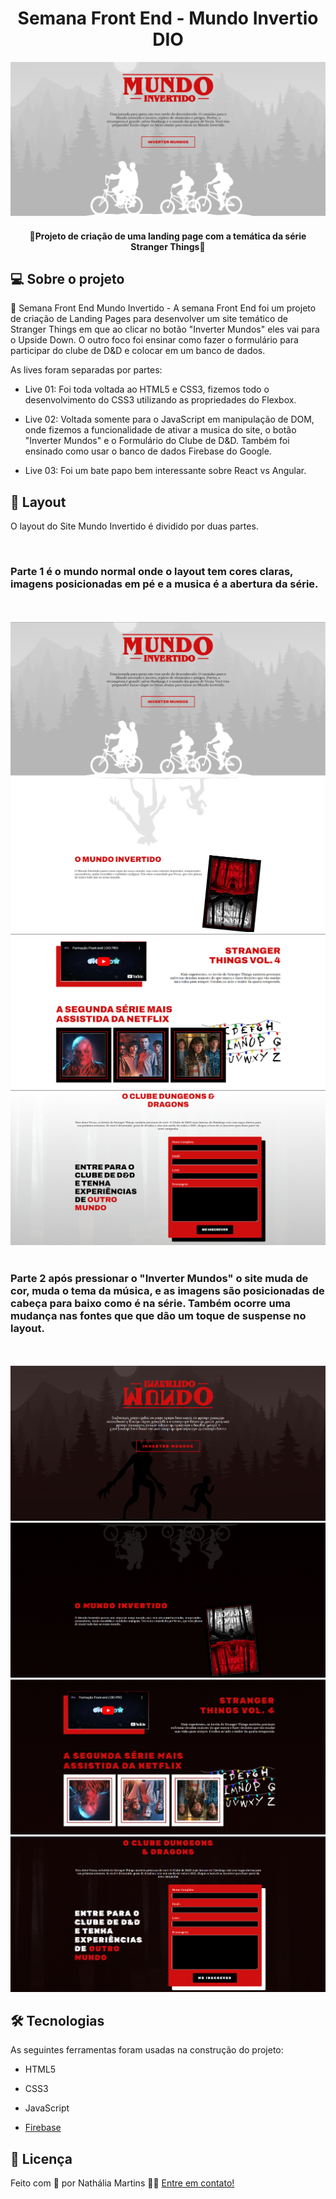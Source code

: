 
<h1 align="center">Semana Front End - Mundo Invertio DIO</h1>

<img src="https://github.com/namartiinss/mundoInvertido/blob/master/assets/images/readme/bannerHome.png?raw=true" />

</h1>

<h4 align="center"> 🚀Projeto de criação de uma landing page com a temática da série Stranger Things🚀 </h4>

##  💻 Sobre o projeto

  
🔧 Semana Front End Mundo Invertido - A semana Front End foi um projeto de criação de Landing Pages para desenvolver um site temático de Stranger Things em que ao clicar no botão "Inverter Mundos" eles vai para o Upside Down. O outro foco foi ensinar como fazer o formulário para participar do clube de D&D e colocar em um banco de dados. 

  

As lives foram separadas por partes:

- Live 01: Foi toda voltada ao HTML5 e CSS3, fizemos todo o desenvolvimento do CSS3 utilizando as propriedades do Flexbox.

- Live 02: Voltada somente para o JavaScript em manipulação de DOM, onde fizemos a funcionalidade de ativar a musica do site, o botão "Inverter Mundos" e o Formulário do Clube de D&D. Também foi ensinado como usar o banco de dados Firebase do Google.

- Live 03: Foi um bate papo bem interessante sobre React vs Angular.


##  🎨 Layout
O layout do Site Mundo Invertido é dividido por duas partes.

 <br> 

### Parte 1 é o mundo normal onde o layout tem cores claras, imagens posicionadas em pé e a musica é a abertura da série.

 <br>
 <br> 

<img src="https://github.com/namartiinss/mundoInvertido/blob/master/assets/images/readme/mundoInvertido.png?raw=true">

<img src="https://github.com/namartiinss/mundoInvertido/blob/master/assets/images/readme/sobreUpsideDown.png?raw=true">

<img src="https://github.com/namartiinss/mundoInvertido/blob/master/assets/images/readme/galeriaNormal.png?raw=true">

<img src="https://github.com/namartiinss/mundoInvertido/blob/master/assets/images/readme/formulario.png?raw=true">

 <br>
 <br> 
 
### Parte 2 após pressionar o "Inverter Mundos" o site muda de cor, muda o tema da música, e as imagens são posicionadas de cabeça para baixo como é na série. Também ocorre uma mudança nas fontes que que dão um toque de suspense no layout.

 <br>
 <br> 

<img src="https://github.com/namartiinss/mundoInvertido/blob/master/assets/images/readme/bannerInvertido.png?raw=true">

<img src="https://github.com/namartiinss/mundoInvertido/blob/master/assets/images/readme/sobreUpsideDown-invertido.png?raw=true">

<img src="https://github.com/namartiinss/mundoInvertido/blob/master/assets/images/readme/galleriaInvertida.png?raw=true">

<img src="https://github.com/namartiinss/mundoInvertido/blob/master/assets/images/readme/formularioInvertido.png?raw=true">


##  🛠 Tecnologias
  

As seguintes ferramentas foram usadas na construção do projeto:

  

- HTML5

- CSS3

- JavaScript

- [Firebase](https://firebase.google.com/)

##  📝 Licença

Feito com 💚 por Nathália Martins 👋🏽 [Entre em contato!](https://www.linkedin.com/in/nathalia-martinss-dev/)
  
